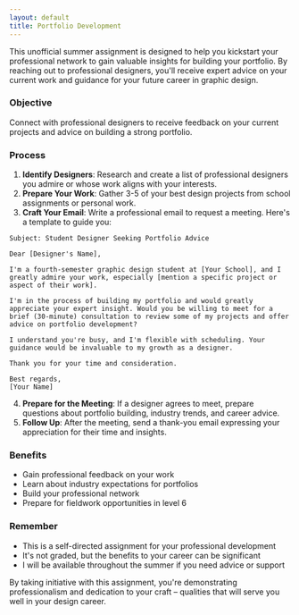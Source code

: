 ```yaml
---
layout: default
title: Portfolio Development
---
```

This unofficial summer assignment is designed to help you kickstart your professional network to gain valuable insights for building your portfolio. By reaching out to professional designers, you'll receive expert advice on your current work and guidance for your future career in graphic design.

### Objective

Connect with professional designers to receive feedback on your current projects and advice on building a strong portfolio.

### Process

1. **Identify Designers**: Research and create a list of professional designers you admire or whose work aligns with your interests.
2. **Prepare Your Work**: Gather 3-5 of your best design projects from school assignments or personal work.
3. **Craft Your Email**: Write a professional email to request a meeting. Here's a template to guide you:

```
Subject: Student Designer Seeking Portfolio Advice

Dear [Designer's Name],

I'm a fourth-semester graphic design student at [Your School], and I greatly admire your work, especially [mention a specific project or aspect of their work].

I'm in the process of building my portfolio and would greatly appreciate your expert insight. Would you be willing to meet for a brief (30-minute) consultation to review some of my projects and offer advice on portfolio development?

I understand you're busy, and I'm flexible with scheduling. Your guidance would be invaluable to my growth as a designer.

Thank you for your time and consideration.

Best regards,
[Your Name]
```

4. **Prepare for the Meeting**: If a designer agrees to meet, prepare questions about portfolio building, industry trends, and career advice.
5. **Follow Up**: After the meeting, send a thank-you email expressing your appreciation for their time and insights.

### Benefits

- Gain professional feedback on your work
- Learn about industry expectations for portfolios
- Build your professional network
- Prepare for fieldwork opportunities in level 6


### Remember

- This is a self-directed assignment for your professional development
- It's not graded, but the benefits to your career can be significant
- I will be available throughout the summer if you need advice or support

By taking initiative with this assignment, you're demonstrating professionalism and dedication to your craft – qualities that will serve you well in your design career.

